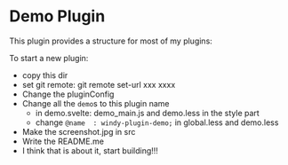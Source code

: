 # Demo Plugin

This plugin provides a structure for most of my plugins:



To start a new plugin:

- copy this dir
- set git remote:  git remote set-url xxx xxxx
- Change the pluginConfig
- Change all the `demo`s to this plugin name
    - in demo.svelte:  demo_main.js and demo.less in the style part
    - change `@name  : windy-plugin-demo;` in global.less and demo.less 
- Make the screenshot.jpg in src
- Write the README.me
- I think that is about it,  start building!!!
